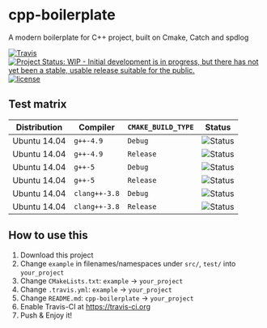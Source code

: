 # cpp-boilerplate
A modern boilerplate for C++ project, built on Cmake, Catch and spdlog

[![Travis](https://img.shields.io/travis/htfy96/cpp-boilerplate.svg?style=flat-square)](https://travis-ci.org/htfy96/cpp-boilerplate)
[![Project Status: WIP - Initial development is in progress, but there has not yet been a stable, usable release suitable for the public.](http://www.repostatus.org/badges/latest/wip.svg)](http://www.repostatus.org/#wip)
[![license](https://img.shields.io/github/license/htfy96/cpp-boilerplate.svg?style=flat-square)](https://github.com/htfy96/cpp-boilerplate/blob/master/LICENSE)


## Test matrix

| Distribution | Compiler | `CMAKE_BUILD_TYPE` |  Status  |
|--------------|----------|--------------------|----------|
| Ubuntu 14.04 | `g++-4.9`| `Debug`             | ![Status](https://travis-matrix-badges.herokuapp.com/repos/htfy96/cpp-boilerplate/branches/master/1) |
| Ubuntu 14.04 | `g++-4.9`| `Release`             | ![Status](https://travis-matrix-badges.herokuapp.com/repos/htfy96/cpp-boilerplate/branches/master/2) |
| Ubuntu 14.04 | `g++-5`| `Debug`             | ![Status](https://travis-matrix-badges.herokuapp.com/repos/htfy96/cpp-boilerplate/branches/master/3) |
| Ubuntu 14.04 | `g++-5`| `Release`             | ![Status](https://travis-matrix-badges.herokuapp.com/repos/htfy96/cpp-boilerplate/branches/master/4) |
| Ubuntu 14.04 | `clang++-3.8`| `Debug`             | ![Status](https://travis-matrix-badges.herokuapp.com/repos/htfy96/cpp-boilerplate/branches/master/5) |
| Ubuntu 14.04 | `clang++-3.8`| `Release`             | ![Status](https://travis-matrix-badges.herokuapp.com/repos/htfy96/cpp-boilerplate/branches/master/6) |

## How to use this

1. Download this project
2. Change `example` in filenames/namespaces under `src/`, `test/` into `your_project`
3. Change `CMakeLists.txt`: `example` -> `your_project`
4. Change `.travis.yml`: `example` -> `your_project`
5. Change `README.md`: `cpp-boilerplate` -> `your_project`
6. Enable Travis-CI at https://travis-ci.org
7. Push & Enjoy it!
